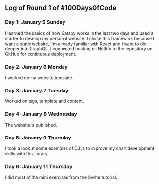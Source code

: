 ## Log of Round 1 of #100DaysOfCode

### Day 1: January 5 Sunday

I learned the basics of how Gatsby works in the last two days and used a starter to develop my personal website.
I chose this framework because I want a static website, I'm already familiar with React and I want to dig deeper into GraphQL.
I connected hosting on Netlify to the repository on GitHub for continuous deployment.

### Day 2: January 6 Monday

I worked on my website template.

### Day 3: January 7 Tuesday

Worked on tags, template and content.

### Day 4: January 8 Wednesday

The website is published.

### Day 5: January 9 Thursday

I took a look at some examples of D3.js to improve my chart development skills with this library.

### Day 6: January 11 Thursday

I did most of the mini exercises from the Svelte tutorial.

